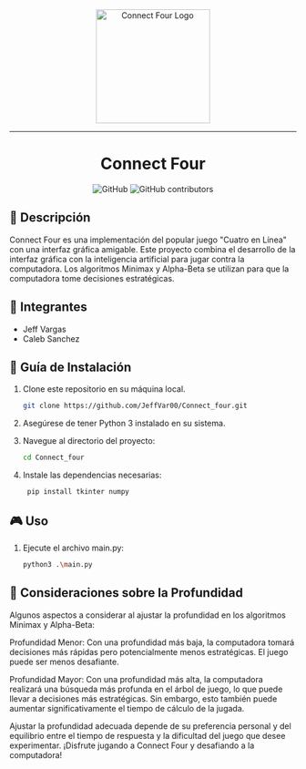 <div align="center">
  <img src="connect_four_logo.png" alt="Connect Four Logo" width="200">
</div>

---

<h1 align="center">Connect Four</h1>

<p align="center">
  <img alt="GitHub" src="https://img.shields.io/github/license/tuusuario/connect-four?color=blue">
  <img alt="GitHub contributors" src="https://img.shields.io/github/contributors/tuusuario/connect-four?color=green">
</p>

## 📜 Descripción

Connect Four es una implementación del popular juego "Cuatro en Línea" con una interfaz gráfica amigable. Este proyecto combina el desarrollo de la interfaz gráfica con la inteligencia artificial para jugar contra la computadora. Los algoritmos Minimax y Alpha-Beta se utilizan para que la computadora tome decisiones estratégicas.

## 👥 Integrantes

- Jeff Vargas
- Caleb Sanchez

## 🚀 Guía de Instalación

1. Clone este repositorio en su máquina local.

   ```bash
   git clone https://github.com/JeffVar00/Connect_four.git

2. Asegúrese de tener Python 3 instalado en su sistema.

3. Navegue al directorio del proyecto:

   ```bash
   cd Connect_four
   ```

4. Instale las dependencias necesarias:

   ```bash
    pip install tkinter numpy
    ```

## 🎮 Uso

1. Ejecute el archivo main.py:

   ```bash
   python3 .\main.py
   ```
   
## 📝 Consideraciones sobre la Profundidad

Algunos aspectos a considerar al ajustar la profundidad en los algoritmos Minimax y Alpha-Beta:

Profundidad Menor: Con una profundidad más baja, la computadora tomará decisiones más rápidas pero potencialmente menos estratégicas. El juego puede ser menos desafiante.

Profundidad Mayor: Con una profundidad más alta, la computadora realizará una búsqueda más profunda en el árbol de juego, lo que puede llevar a decisiones más estratégicas. Sin embargo, esto también puede aumentar significativamente el tiempo de cálculo de la jugada.

Ajustar la profundidad adecuada depende de su preferencia personal y del equilibrio entre el tiempo de respuesta y la dificultad del juego que desee experimentar.
¡Disfrute jugando a Connect Four y desafiando a la computadora!

</div>